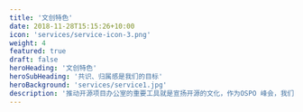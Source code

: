 ```yaml
---
title: '文创特色'
date: 2018-11-28T15:15:26+10:00
icon: 'services/service-icon-3.png'
weight: 4
featured: true
draft: false
heroHeading: '文创特色'
heroSubHeading: '共识、归属感是我们的目标'
heroBackground: 'services/service1.jpg'
description: '推动开源项目办公室的重要工具就是宣扬开源的文化，作为OSPO 峰会，我们希望能以文创立身，将自己认可的信条打印在衣服上，标榜观点和表达至上。'
---
```



